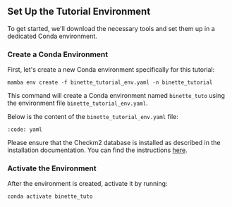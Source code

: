 ## Set Up the Tutorial Environment

To get started, we'll download the necessary tools and set them up in a dedicated Conda environment.

### Create a Conda Environment

First, let's create a new Conda environment specifically for this tutorial:

```{code-block} bash
mamba env create -f binette_tutorial_env.yaml -n binette_tutorial
```

This command will create a Conda environment named `binette_tuto` using the environment file `binette_tutorial_env.yaml`.

Below is the content of the `binette_tutorial_env.yaml` file:

```{include} binette_tutorial_env.yaml
:code: yaml
```

Please ensure that the Checkm2 database is installed as described in the installation documentation. You can find the instructions [here](../installation.md#downloading-the-checkm2-database).


### Activate the Environment

After the environment is created, activate it by running:

```{code-block} bash
conda activate binette_tuto
```

